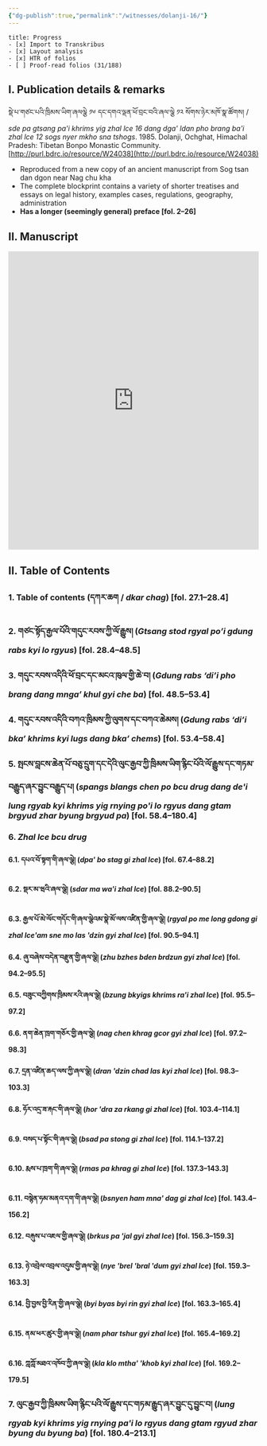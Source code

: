 ```yaml
---
{"dg-publish":true,"permalink":"/witnesses/dolanji-16/"}
---
```


```ad-check
title: Progress
- [x] Import to Transkribus
- [x] Layout analysis
- [x] HTR of folios
- [ ] Proof-read folios (31/188)

```

## I. Publication details & remarks
སྡེ་པ་གཙང་པའི་ཁྲིམས་ཡིག་ཞལལྕེ ༡༦ དང་དགའ་ལྡན་ཕོ་བྲང་བའི་ཞལ་ལྕེ ༡༢ སོགས་ཉེར་མཁོ་སྣ་ཚོགས། / *sde pa gtsang pa'i khrims yig zhal lce 16 dang dga' ldan pho brang ba'i zhal lce 12 sogs nyer mkho sna tshogs*. 1985. Dolanji, Ochghat, Himachal Pradesh: Tibetan Bonpo Monastic Community. [http://purl.bdrc.io/resource/W24038](http://purl.bdrc.io/resource/W24038)

- Reproduced from a new copy of an ancient manuscript from Sog tsan dan dgon near Nag chu kha
- The complete blockprint contains a variety of shorter treatises and essays on legal history, examples cases, regulations, geography, administration
- **Has a longer (seemingly general) preface \[fol. 2–26]**

## II. Manuscript

<iframe src="https://projectmirador.org/embed/?iiif-content=https://iiifpres.bdrc.io/vo:bdr:I3648/manifest" width="100%" height="600px" style="border: none;"> </iframe>

## II. Table of Contents

### 1. Table of contents (དཀར་ཆག / *dkar chag*) \[fol. 27.1–28.4]
### 2. གཙང་སྟོད་རྒྱལ་པོའི་གདུང་རབས་ཀྱི་ལོ་རྒྱུས། (*Gtsang stod rgyal po’i gdung rabs kyi lo rgyus*) \[fol. 28.4–48.5]
### 3. གདུང་རབས་འདིའི་ཕོ་བྲང་དང་མངའ་ཁུལ་གྱི་ཆེ་བ། (*Gdung rabs ‘di’i pho brang dang mnga’ khul gyi che ba*) \[fol. 48.5–53.4]
### 4. གདུང་རབས་འདིའི་བཀའ་ཁྲིམས་ཀྱི་ལུགས་དང་བཀའ་ཆེམས། (*Gdung rabs ‘di’i bka’ khrims kyi lugs dang bka’ chems*) \[fol. 53.4–58.4]
### 5. སྤངས་བླངས་ཆེན་པོ་བཅུ་དྲུག་དང་དེའི་ལུང་རྒྱབ་ཀྱི་ཁྲིམས་ཡིག་རྙིང་པོའི་ལོ་རྒྱུས་དང་གཏམ་བརྒྱུད་ཞར་བྱུང་བརྒྱུད་པ། (*spangs blangs chen po bcu drug dang de'i lung rgyab kyi khrims yig rnying po'i lo rgyus dang gtam brgyud zhar byung brgyud pa*) \[fol. 58.4–180.4]

### 6. *Zhal lce bcu drug*
#### 6.1. དཔའ་བོ་སྟག་གི་ཞལ་ལྕེ། (*dpa' bo stag gi zhal lce*) \[fol. 67.4–88.2]
#### 6.2. སྡར་མ་ཝའི་ཞལ་ལྕེ། (*sdar ma wa'i zhal lce*) \[fol. 88.2–90.5]
#### 6.3. རྒྱལ་པོ་མེ་ལོང་གདོང་གི་ཞལ་ལྕེའམ་སྣེ་མོ་ལས་འཛིན་གྱི་ཞལ་ལྕེ། (*rgyal po me long gdong gi zhal lce'am sne mo las 'dzin gyi zhal lce*) \[fol. 90.5–94.1]
#### 6.4. ཞུ་བཞེས་བདེན་བརྫུན་གྱི་ཞལ་ལྕེ། (*zhu bzhes bden brdzun gyi zhal lce*) \[fol. 94.2–95.5]
#### 6.5.  བཟུང་བཀྱིགས་ཁྲིམས་རའི་ཞལ་ལྕེ། (*bzung bkyigs khrims ra'i zhal lce*) \[fol. 95.5–97.2]
#### 6.6.  ནག་ཆེན་ཁྲག་གཅོར་གྱི་ཞལ་ལྕེ། (*nag chen khrag gcor gyi zhal lce*) \[fol. 97.2–98.3]
#### 6.7.  དྲན་འཛིན་ཆད་ལས་ཀྱི་ཞལ་ལྕེ། (*dran 'dzin chad las kyi zhal lce*) \[fol. 98.3–103.3]
#### 6.8.  ཧོར་འདྲ་ཟ་རྐང་གི་ཞལ་ལྕེ། (*hor 'dra za rkang gi zhal lce*) \[fol. 103.4–114.1]
#### 6.9.  བསད་པ་སྟོང་གི་ཞལ་ལྕེ། (*bsad pa stong gi zhal lce*) \[fol. 114.1–137.2]
#### 6.10. རྨས་པ་ཁྲག་གི་ཞལ་ལྕེ། (*rmas pa khrag gi zhal lce*) \[fol. 137.3–143.3]
#### 6.11. བསྙེན་ཧམ་མནའ་དག་གི་ཞལ་ལྕེ། (*bsnyen ham mna' dag gi zhal lce*) \[fol. 143.4–156.2]
#### 6.12. བརྐུས་པ་འཇལ་གྱི་ཞལ་ལྕེ། (*brkus pa 'jal gyi zhal lce*) \[fol. 156.3–159.3]
#### 6.13. ཉེ་འབྲེལ་འབྲལ་འདུམ་གྱི་ཞལ་ལྕེ། (*nye 'brel 'bral 'dum gyi zhal lce*) \[fol. 159.3–163.3]
#### 6.14. བྱི་བྱས་བྱི་རིན་གྱི་ཞལ་ལྕེ། (*byi byas byi rin gyi zhal lce*) \[fol. 163.3–165.4]
#### 6.15. ནམ་ཕར་ཚུར་གྱི་ཞལ་ལྕེ། (*nam phar tshur gyi zhal lce*) \[fol. 165.4–169.2]
#### 6.16. ཀླཀློ་མཐའ་འཁོབ་ཀྱི་ཞལ་ལྕེ། (*kla klo mtha' 'khob kyi zhal lce*) \[fol. 169.2–179.5]
### 7. ལུང་རྒྱབ་ཀྱི་ཁྲིམས་ཡིག་རྙིང་པའི་ལོ་རྒྱུས་དང་གཏམ་རྒྱུད་ཞར་བྱུང་དུ་བྱུང་བ། (*lung rgyab kyi khrims yig rnying pa'i lo rgyus dang gtam rgyud zhar byung du byung ba*) \[fol. 180.4–213.1]
